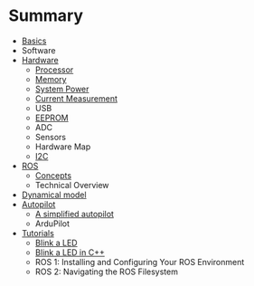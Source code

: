 # Summary

* [Basics](basics/README.md)
* Software
* [Hardware](Hardware.md)
    * [Processor](Processor.md)
    * [Memory](Memory.md)
    * [System Power](Systempower.md)
    * [Current Measurement](Current.md)
    * USB
    * [EEPROM](EEPROM.md)
    * ADC
    * Sensors
    * Hardware Map
    * [I2C](I2C.md)
* [ROS](ROS.md)
    * [Concepts](ROS-concepts.md)
    * Technical Overview
* [Dynamical model](DynamicalModel.md)
* [Autopilot](Autopilot.md)
    * [A simplified autopilot](SimpleAutopilot.md)
    * ArduPilot
* [Tutorials](Tutorials.md)
    * [Blink a LED](Blink.md)
    * [Blink a LED in C++](Blink2.md)
    * ROS 1: Installing and Configuring Your ROS Environment
    * ROS 2: Navigating the ROS Filesystem    

